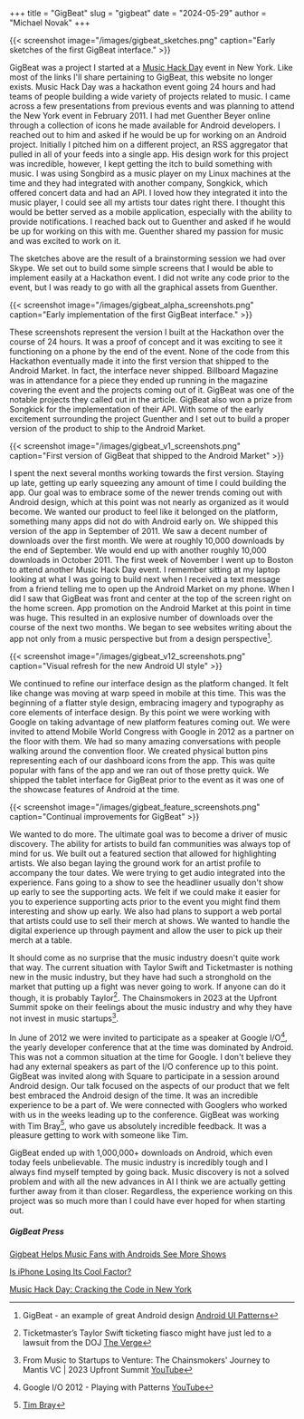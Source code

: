 +++
title = "GigBeat"
slug = "gigbeat"
date = "2024-05-29"
author = "Michael Novak"
+++

{{< screenshot image="/images/gigbeat_sketches.png" caption="Early sketches of the first GigBeat interface." >}}

GigBeat was a project I started at a [Music Hack Day](https://web.archive.org/web/20120201172919/http://musichackday.org/) event in New York. Like most of the links I'll share pertaining to GigBeat, this website no longer exists. Music Hack Day was a hackathon event going 24 hours and had teams of people building a wide variety of projects related to music. I came across a few presentations from previous events and was planning to attend the New York event in February 2011. I had met Guenther Beyer online through a collection of icons he made available for Android developers. I reached out to him and asked if he would be up for working on an Android project. Initially I pitched him on a different project, an RSS aggregator that pulled in all of your feeds into a single app. His design work for this project was incredible, however, I kept getting the itch to build something with music. I was using Songbird as a music player on my Linux machines at the time and they had integrated with another company, Songkick, which offered concert data and had an API. I loved how they integrated it into the music player, I could see all my artists tour dates right there. I thought this would be better served as a mobile application, especially with the ability to provide notifications. I reached back out to Guenther and asked if he would be up for working on this with me. Guenther shared my passion for music and was excited to work on it.

The sketches above are the result of a brainstorming session we had over Skype. We set out to build some simple screens that I would be able to implement easily at a Hackathon event. I did not write any code prior to the event, but I was ready to go with all the graphical assets from Guenther.

{{< screenshot image="/images/gigbeat_alpha_screenshots.png" caption="Early implementation of the first GigBeat interface." >}}

These screenshots represent the version I built at the Hackathon over the course of 24 hours. It was a proof of concept and it was exciting to see it functioning on a phone by the end of the event. None of the code from this Hackathon eventually made it into the first version that shipped to the Android Market. In fact, the interface never shipped. Billboard Magazine was in attendance for a piece they ended up running in the magazine covering the event and the projects coming out of it. GigBeat was one of the notable projects they called out in the article. GigBeat also won a prize from Songkick for the implementation of their API. With some of the early excitement surrounding the project Guenther and I set out to build a proper version of the product to ship to the Android Market.

{{< screenshot image="/images/gigbeat_v1_screenshots.png" caption="First version of GigBeat that shipped to the Android Market" >}}

I spent the next several months working towards the first version. Staying up late, getting up early squeezing any amount of time I could building the app. Our goal was to embrace some of the newer trends coming out with Android design, which at this point was not nearly as organized as it would become. We wanted our product to feel like it belonged on the platform, something many apps did not do with Android early on. We shipped this version of the app in September of 2011. We saw a decent number of downloads over the first month. We were at roughly 10,000 downloads by the end of September. We would end up with another roughly 10,000 downloads in October 2011. The first week of November I went up to Boston to attend another Music Hack Day event. I remember sitting at my laptop looking at what I was going to build next when I received a text message from a friend telling me to open up the Android Market on my phone. When I did I saw that GigBeat was front and center at the top of the screen right on the home screen. App promotion on the Android Market at this point in time was huge. This resulted in an explosive number of downloads over the course of the next two months. We began to see websites writing about the app not only from a music perspective but from a design perspective[^1]. 

{{< screenshot image="/images/gigbeat_v12_screenshots.png" caption="Visual refresh for the new Android UI style" >}}

We continued to refine our interface design as the platform changed. It felt like change was moving at warp speed in mobile at this time. This was the beginning of a flatter style design, embracing imagery and typography as core elements of interface design. By this point we were working with Google on taking advantage of new platform features coming out. We were invited to attend Mobile World Congress with Google in 2012 as a partner on the floor with them. We had so many amazing conversations with people walking around the convention floor. We created physical button pins representing each of our dashboard icons from the app. This was quite popular with fans of the app and we ran out of those pretty quick. We shipped the tablet interface for GigBeat prior to the event as it was one of the showcase features of Android at the time. 

{{< screenshot image="/images/gigbeat_feature_screenshots.png" caption="Continual improvements for GigBeat" >}}

We wanted to do more. The ultimate goal was to become a driver of music discovery. The ability for artists to build fan communities was always top of mind for us. We built out a featured section that allowed for highlighting artists. We also began laying the ground work for an artist profile to accompany the tour dates. We were trying to get audio integrated into the experience. Fans going to a show to see the headliner usually don't show up early to see the supporting acts. We felt if we could make it easier for you to experience supporting acts prior to the event you might find them interesting and show up early. We also had plans to support a web portal that artists could use to sell their merch at shows. We wanted to handle the digital experience up through payment and allow the user to pick up their merch at a table.

It should come as no surprise that the music industry doesn't quite work that way. The current situation with Taylor Swift and Ticketmaster is nothing new in the music industry, but they have had such a stronghold on the market that putting up a fight was never going to work. If anyone can do it though, it is probably Taylor[^2]. The Chainsmokers in 2023 at the Upfront Summit spoke on their feelings about the music industry and why they have not invest in music startups[^3].

In June of 2012 we were invited to participate as a speaker at Google I/O[^4], the yearly developer conference that at the time was dominated by Android. This was not a common situation at the time for Google. I don't believe they had any external speakers as part of the I/O conference up to this point. GigBeat was invited along with Square to participate in a session around Android design. Our talk focused on the aspects of our product that we felt best embraced the Android design of the time. It was an incredible experience to be a part of. We were connected with Googlers who worked with us in the weeks leading up to the conference. GigBeat was working with Tim Bray[^5], who gave us absolutely incredible feedback. It was a pleasure getting to work with someone like Tim.

GigBeat ended up with 1,000,000+ downloads on Android, which even today feels unbelievable. The music industry is incredibly tough and I always find myself tempted by going back. Music discovery is not a solved problem and with all the new advances in AI I think we are actually getting further away from it than closer. Regardless, the experience working on this project was so much more than I could have ever hoped for when starting out.

##### GigBeat Press

[Gigbeat Helps Music Fans with Androids See More Shows](https://web.archive.org/web/20190904113523/http://evolver.fm/2011/10/06/gigbeat-helps-music-fans-with-androids-see-more-shows/)

[Is iPhone Losing Its Cool Factor?](https://www.wsj.com/video/is-iphone-losing-its-cool-factor/B3BFEA22-EFC4-4270-AFE1-C12A67B155F9)

[Music Hack Day: Cracking the Code in New York](https://www.billboard.com/music/music-news/music-hack-day-cracking-the-code-in-new-york-472576/)

[^1]: GigBeat - an example of great Android design [Android UI Patterns](https://web.archive.org/web/20111001025956/https://androiduipatterns.com/2011/09/gigbeat-example-of-great-android-design.html)
[^2]: Ticketmaster’s Taylor Swift ticketing fiasco might have just led to a lawsuit from the DOJ [The Verge](https://www.theverge.com/2024/4/16/24131866/doj-ticketmaster-live-nation-antitrust-lawsuit-taylor-swift)
[^3]: From Music to Startups to Venture: The Chainsmokers' Journey to Mantis VC | 2023 Upfront Summit [YouTube](https://www.youtube.com/watch?v=iDTfkBGCMYo)
[^4]: Google I/O 2012 - Playing with Patterns [YouTube](https://www.youtube.com/watch?v=8iUbr8RZKtg)
[^5]: [Tim Bray](https://www.tbray.org/ongoing/)

